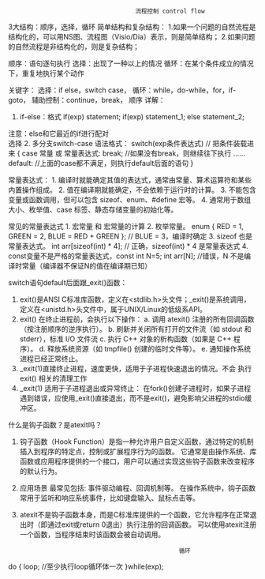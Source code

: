                                         流程控制 control flow
3大结构：顺序，选择，循环
简单结构和复杂结构：
    1.如果一个问题的自然流程是结构化的，可以用NS图、流程图（Visio/Dia）表示，则是简单结构；
    2.如果问题的自然流程是非结构化的，则是复杂结构；

顺序：语句逐句执行
选择：出现了一种以上的情况
循环：在某个条件成立的情况下，重复地执行某个动作

关键字：
选择：if else，switch case，
循环：while，do-while，for，if-goto，
辅助控制：continue，break，
                                                    顺序
详解：
1. if-else：格式 
        if(exp) statement;
        if(exp) statement_1; else statement_2;

注意：else和它最近的if进行配对        
                                                    选择
2. 多分支switch-case
  语法格式：
    switch(exp条件表达式)       // 把条件装载进来
    {
        case 常量 或 常量表达式:
                break;                  //如果没有break，则继续往下执行
        ......
        default:                        //上面的case都不满足，则执行default后面的语句
    }

常量表达式：
    1. 编译时就能确定其值的表达式，通常由常量、算术运算符和某些内置操作组成。
    2. 值在编译期就能确定，不会依赖于运行时的计算。
    3. 不能包含变量或函数调用，但可以包含 sizeof、enum、#define 宏等。
    4. 通常用于数组大小、枚举值、case 标签、静态存储变量的初始化等。

常见的常量表达式
    1. 宏常量 和 宏常量的计算
    2. 枚举常量。                    enum { RED = 1, GREEN = 2, BLUE = RED + GREEN };  // BLUE = 3，编译时确定
    3. sizeof 也是常量表达式。       int arr[sizeof(int) * 4];  // 正确，sizeof(int) * 4 是常量表达式
    4. const变量不是严格的常量表达式，const int N=5; int arr[N]; //错误，N 不是编译时常量（编译器不保证N的值在编译期已知）

switch语句default后面跟_exit()函数：
1. exit()是ANSI C标准库函数，定义在<stdlib.h>头文件；_exit()是系统调用，定义在<unistd.h>头文件中，属于UNIX/Linux的低级系API。
2. exit() 在终止进程前，会执行以下操作：
    a. 调用 atexit() 注册的所有回调函数（按注册顺序的逆序执行）。
    b. 刷新并关闭所有打开的文件流（如 stdout 和 stderr），标准 I/O 文件流
    c. 执行 C++ 对象的析构函数（如果是 C++ 程序）。
    d. 释放系统资源（如 tmpfile() 创建的临时文件等）。
    e. 通知操作系统进程已经正常终止。
3. _exit(1)直接终止进程，速度更快，适用于子进程快速退出的情况。不会 执行 exit() 相关的清理工作
4. _exit(1) 适用于子进程退出或异常终止：
    在fork()创建子进程时，如果子进程遇到错误，应使用_exit()直接退出，而不是exit()，避免影响父进程的stdio缓冲区。

什么是钩子函数？是atexit吗？
1. 钩子函数（Hook Function）是指一种允许用户自定义函数，通过特定的机制插入到程序的特定点，控制或扩展程序行为的函数。
    它通常是由操作系统、库函数或应用程序提供的一个接口，用户可以通过实现这些钩子函数来改变程序的默认行为。
2. 应用场景
    最常见包括: 事件驱动编程、回调机制等。 在操作系统中，钩子函数常用于监听和响应系统事件，比如键盘输入、鼠标点击等。
3. atexit不是钩子函数本身，而是C标准库提供的一个函数，它允许程序在正常退出时（即通过exit或return 0退出）执行注册的回调函数。
    可以使用atexit注册一个函数，当程序结束时该函数会被自动调用。

                                                    循环
do
{
    loop;               //至少执行loop循环体一次
}while(exp);

